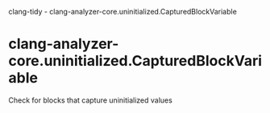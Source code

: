 clang-tidy - clang-analyzer-core.uninitialized.CapturedBlockVariable

</div>

# clang-analyzer-core.uninitialized.CapturedBlockVariable

Check for blocks that capture uninitialized values
